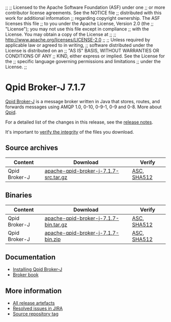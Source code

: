 ;;
;; Licensed to the Apache Software Foundation (ASF) under one
;; or more contributor license agreements.  See the NOTICE file
;; distributed with this work for additional information
;; regarding copyright ownership.  The ASF licenses this file
;; to you under the Apache License, Version 2.0 (the
;; "License"); you may not use this file except in compliance
;; with the License.  You may obtain a copy of the License at
;; 
;;   http://www.apache.org/licenses/LICENSE-2.0
;; 
;; Unless required by applicable law or agreed to in writing,
;; software distributed under the License is distributed on an
;; "AS IS" BASIS, WITHOUT WARRANTIES OR CONDITIONS OF ANY
;; KIND, either express or implied.  See the License for the
;; specific language governing permissions and limitations
;; under the License.
;;

# Qpid Broker-J 7.1.7

[Qpid Broker-J]({{site_url}}/components/broker-j/index.html) is a message broker written in Java that stores, routes,
and forwards messages using AMQP 1.0, 0-10, 0-9-1, 0-9 and 0-8.  More about
[Qpid]({{site_url}}/index.html).

For a detailed list of the changes in this release, see the [release
notes](release-notes.html).

It's important to [verify the
integrity]({{site_url}}/download.html#verify-what-you-download) of the
files you download.

## Source archives

| Content | Download | Verify |
|---------|----------|--------|
| Qpid Broker-J | [apache-qpid-broker-j-7.1.7-src.tar.gz](http://archive.apache.org/dist/qpid/broker-j/7.1.7/apache-qpid-broker-j-7.1.7-src.tar.gz) | [ASC](https://archive.apache.org/dist/qpid/broker-j/7.1.7/apache-qpid-broker-j-7.1.7-src.tar.gz.asc), [SHA512](https://archive.apache.org/dist/qpid/broker-j/7.1.7/apache-qpid-broker-j-7.1.7-src.tar.gz.sha512) |

## Binaries

| Content | Download | Verify |
|---------|----------|--------|
| Qpid Broker-J | [apache-qpid-broker-j-7.1.7-bin.tar.gz](http://archive.apache.org/dist/qpid/broker-j/7.1.7/binaries/apache-qpid-broker-j-7.1.7-bin.tar.gz) | [ASC](https://archive.apache.org/dist/qpid/broker-j/7.1.7/binaries/apache-qpid-broker-j-7.1.7-bin.tar.gz.asc), [SHA512](https://archive.apache.org/dist/qpid/broker-j/7.1.7/binaries/apache-qpid-broker-j-7.1.7-bin.tar.gz.sha512) |
| Qpid Broker-J | [apache-qpid-broker-j-7.1.7-bin.zip](http://archive.apache.org/dist/qpid/broker-j/7.1.7/binaries/apache-qpid-broker-j-7.1.7-bin.zip) | [ASC](https://archive.apache.org/dist/qpid/broker-j/7.1.7/binaries/apache-qpid-broker-j-7.1.7-bin.zip.asc), [SHA512](https://archive.apache.org/dist/qpid/broker-j/7.1.7/binaries/apache-qpid-broker-j-7.1.7-bin.zip.sha512) |

## Documentation


<div class="two-column" markdown="1">

 - [Installing Qpid Broker-J](book/Java-Broker-Installation.html)
 - [Broker book](book/index.html)

</div>


## More information

 - [All release artefacts](http://archive.apache.org/dist/qpid/broker-j/7.1.7)
 - [Resolved issues in JIRA](https://issues.apache.org/jira/issues/?jql=project+%3D+QPID+AND+fixVersion+%3D+%27qpid-java-broker-7.1.7%27+AND+resolution+%3D+%27fixed%27+ORDER+BY+priority+DESC)
 - [Source repository tag](https://gitbox.apache.org/repos/asf/qpid-broker-j.git/tree/refs/tags/7.1.7)

<script type="text/javascript">
  _deferredFunctions.push(function() {
      if ("7.1.7" === "{{current_broker_j_release}}" || "7.1.7" === "{{other_broker_j_release}}") {
          _modifyCurrentReleaseLinks();
      }
  });
</script>